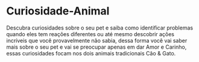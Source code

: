 # Curiosidade-Animal
<p> Descubra curiosidades sobre o seu pet e saiba como identificar problemas quando eles tem reações diferentes ou até mesmo descobrir ações incríveis que você provavelmente não sabia, dessa forma você vai saber mais sobre o seu pet e vai se preocupar apenas em dar Amor e Carinho, essas curiosidades focam nos dois animais tradicionais Cão & Gato.</p>
